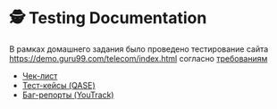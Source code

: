 # 🕵 Testing Documentation

В рамках домашнего задания было проведено тестирование сайта https://demo.guru99.com/telecom/index.html согласно <a href="https://drive.google.com/drive/folders/1gSQ4L335CBfWUQ6g6W2j6iHXvAaQ7ART?usp=sharing"> требованиям

<ul>
<li>  <a href="https://docs.google.com/spreadsheets/d/1-2zV5j90bZnAd3Bzr9qZ5Q68_K6-0zzp/edit?usp=sharing&ouid=110162778668144602279&rtpof=true&sd=true"> Чек-лист </a> </li>
<li> <a href="https://drive.google.com/drive/folders/1t7JAxIg9VPeU5gCRpjZizioB7gUKAocO?usp=sharing">Тест-кейсы (QASE)</a> </li>
<li>  <a href="https://drive.google.com/drive/folders/1pe9f19pLMkCrD4J0Oy_2GEymh-AQDLV3?usp=sharing">Баг-репорты (YouTrack)</a> </li>
</ul>
